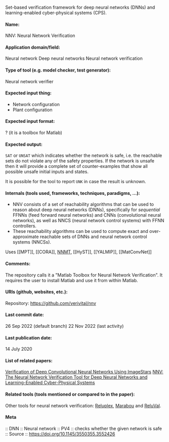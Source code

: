 Set-based verification framework for deep neural networks (DNNs) and learning-enabled cyber-physical systems (CPS).

#### Name:
NNV: Neural Network Verification

#### Application domain/field:
Neural network
Deep neural networks
Neural network verification

#### Type of tool (e.g. model checker, test generator):
Neural network verifier

#### Expected input thing:
- Network configuration
- Plant configuration

#### Expected input format:
? (it is a toolbox for Matlab)

#### Expected output:
`SAT` or `UNSAT` which indicates whether the network is safe, i.e. the reachable sets do not violate any of the safety properties. 
If the network is unsafe then it will provide a complete set of counter-examples that show all possible unsafe initial inputs and states.

It is possible for the tool to report `UNK` in case the result is unknown.

#### Internals (tools used, frameworks, techniques, paradigms, ...):
- NNV consists of a set of reachability algorithms that can be used to reason about deep neural networks (DNNs), specifically for *sequential* FFNNs (feed forward neural networks) and CNNs (convolutional neural networks), as well as NNCS (neural network control systems) with FFNN controllers. 
- These reachability algorithms can be used to compute exact and over-approximate reachable sets of DNNs and neural network control systems (NNCSs).

Uses [[MPT]], [[CORA]], [NNMT](NNMT.md), [[HyST]], [[YALMIP]], [[MatConvNet]]

#### Comments:
The repository calls it a "Matlab Toolbox for Neural Network Verification". It requires the user to install Matlab and use it from within Matlab.

#### URIs (github, websites, etc.):
Repository: https://github.com/verivital/nnv

#### Last commit date:
26 Sep 2022 (default branch)
22 Nov 2022 (last activity)

#### Last publication date:
14 July 2020

#### List of related papers:
[Verification of Deep Convolutional Neural Networks Using ImageStars](https://doi.org/10.1007/978-3-030-53288-8_2)
[NNV: The Neural Network Verification Tool for Deep Neural Networks and Learning-Enabled Cyber-Physical Systems](https://doi.org/10.1007/978-3-030-53288-8_1)

#### Related tools (tools mentioned or compared to in the paper):
Other tools for neural network verification: [Reluplex](Solvers/SMT/Reluplex.md), [Marabou](Marabou.md) and [ReluVal](ReluVal).

#### Meta
:: DNN
:: Neural network
:: PV4 :: checks whether the given network is safe
:: Source :: https://doi.org/10.1145/3550355.3552426
